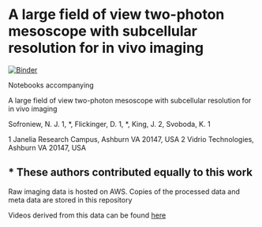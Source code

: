 # A large field of view two-photon mesoscope with subcellular resolution for in vivo imaging 

[![Binder](http://mybinder.org/badge.svg)](http://mybinder.org/repo/sofroniewn/2pRAM-paper)

Notebooks accompanying

A large field of view two-photon mesoscope with subcellular resolution for in vivo imaging 

Sofroniew, N. J. 1, *, Flickinger, D. 1, *, King, J. 2, Svoboda, K. 1

1 Janelia Research Campus, Ashburn VA 20147, USA
2 Vidrio Technologies, Ashburn VA 20147, USA

\* These authors contributed equally to this work
---------------------------------------------------------------------------------------------------------------------------------------------------------------------------------------------------

Raw imaging data is hosted on AWS. Copies of the processed data and meta data are stored in this repository

Videos derived from this data can be found [here](https://www.youtube.com/watch?v=LSYXueH1pzU&list=PLDOd6H-eiYAQ3rmK5HtiMNi-C2s3QsTTK)
